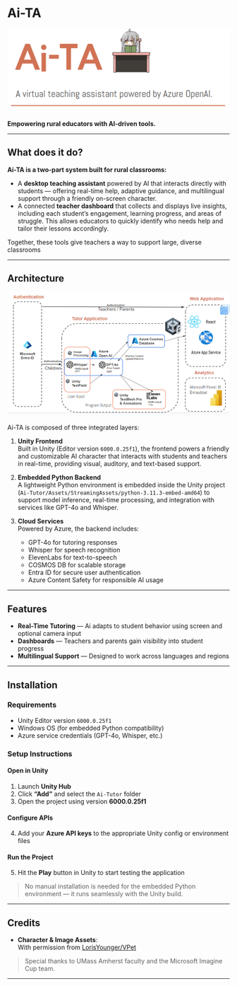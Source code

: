 # Ai-TA

![Ai-TA Logo](Ai-TA%20Logo.png)

**Empowering rural educators with AI-driven tools.**

---

## What does it do?

**Ai-TA is a two-part system built for rural classrooms:**

- A **desktop teaching assistant** powered by AI that interacts directly with students — offering real-time help, adaptive guidance, and multilingual support through a friendly on-screen character.
- A connected **teacher dashboard** that collects and displays live insights, including each student’s engagement, learning progress, and areas of struggle. This allows educators to quickly identify who needs help and tailor their lessons accordingly.

Together, these tools give teachers a way to support large, diverse classrooms

---

## Architecture

![Architecture Diagram](Architecture.png)

Ai-TA is composed of three integrated layers:

1. **Unity Frontend**  
   Built in Unity (Editor version `6000.0.25f1`), the frontend powers a friendly and customizable AI character that interacts with students and teachers in real-time, providing visual, auditory, and text-based support.

2. **Embedded Python Backend**  
   A lightweight Python environment is embedded inside the Unity project (`Ai-Tutor/Assets/StreamingAssets/python-3.11.3-embed-amd64`) to support model inference, real-time processing, and integration with services like GPT-4o and Whisper.

3. **Cloud Services**  
   Powered by Azure, the backend includes:
   - GPT-4o for tutoring responses  
   - Whisper for speech recognition  
   - ElevenLabs for text-to-speech  
   - COSMOS DB for scalable storage  
   - Entra ID for secure user authentication  
   - Azure Content Safety for responsible AI usage

---

## Features

-  **Real-Time Tutoring** — Ai adapts to student behavior using screen and optional camera input  
-  **Dashboards** — Teachers and parents gain visibility into student progress  
-  **Multilingual Support** — Designed to work across languages and regions  
---

## Installation

### Requirements

- Unity Editor version `6000.0.25f1`  
- Windows OS (for embedded Python compatibility)  
- Azure service credentials (GPT-4o, Whisper, etc.)

### Setup Instructions

#### Open in Unity
1. Launch **Unity Hub**
2. Click **“Add”** and select the `Ai-Tutor` folder
3. Open the project using version **6000.0.25f1**

#### Configure APIs
4. Add your **Azure API keys** to the appropriate Unity config or environment files

#### Run the Project
5. Hit the **Play** button in Unity to start testing the application

>  No manual installation is needed for the embedded Python environment — it runs seamlessly with the Unity build.

---

## Credits

- **Character & Image Assets**:  
  With permission from [LorisYounger/VPet](https://github.com/LorisYounger/VPet)

> Special thanks to UMass Amherst faculty and the Microsoft Imagine Cup team.

---
